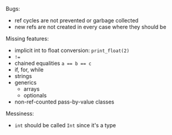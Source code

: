 Bugs:
- ref cycles are not prevented or garbage collected
- new refs are not created in every case where they should be

Missing features:
- implicit int to float conversion: `print_float(2)`
- `!=`
- chained equalities `a == b == c`
- if, for, while
- strings
- generics
    - arrays
    - optionals
- non-ref-counted pass-by-value classes

Messiness:
- `int` should be called `Int` since it's a type
